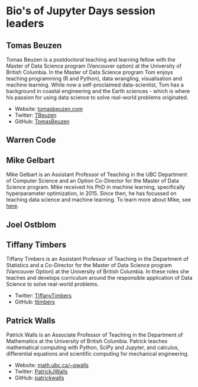 # Bio's of Jupyter Days session leaders


## Tomas Beuzen

Tomas Beuzen is a postdoctoral teaching and learning fellow with the Master of Data Science program (Vancouver option) at the University of British Columbia. In the Master of Data Science program Tom enjoys teaching programming (R and Python), data wrangling, visualisation and machine learning. While now a self-proclaimed data-scientist, Tom has a background in coastal engineering and the Earth sciences - which is where his passion for using data science to solve real-world problems originated.

- Website: [tomasbeuzen.com](https://www.tomasbeuzen.com/)
- Twitter: [TBeuzen](https://twitter.com/TBeuzen)
- GitHub: [TomasBeuzen](https://github.com/TomasBeuzen)

## Warren Code

## Mike Gelbart

Mike Gelbart is an Assistant Professor of Teaching in the UBC Department of Computer Science and an Option Co-Director for the Master of Data Science program. Mike received his PhD in machine learning, specifically hyperparameter optimization, in 2015. Since then, he has focussed on teaching data science and machine learning. To learn more about Mike, see [here](https://www.mikegelbart.com/).

## Joel Ostblom

## Tiffany Timbers

Tiffany Timbers is an Assistant Professor of Teaching in the Department of Statistics and a Co-Director for the Master of Data Science program (Vancouver Option) at the University of British Columbia. In these roles she teaches and develops curriculum around the responsible application of Data Science to solve real-world problems.

- Twitter: [TiffanyTimbers](https://twitter.com/TiffanyTimbers)
- GitHub: [ttimbers](https://github.com/ttimbers)

## Patrick Walls

Patrick Walls is an Associate Professor of Teaching in the Department of Mathematics at the University of British Columbia. Patrick teaches mathematical computing with Python, SciPy and Jupyter, and calculus, differential equations and scientific computing for mechanical engineering.

- Website: [math.ubc.ca/~pwalls](https://www.math.ubc.ca/~pwalls)
- Twitter: [PatrickJWalls](https://twitter.com/PatrickJWalls)
- GitHub: [patrickwalls](https://github.com/patrickwalls)
